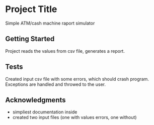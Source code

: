 # Project Title

Simple ATM/cash machine raport simulator

## Getting Started

Project reads the values from csv file, generates a report.

## Tests

Created input csv file with some errors, which should crash program. Exceptions are handled and throwed to the user.

## Acknowledgments

* simpliest documentation inside
* created two input files (one with values errors, one without)

